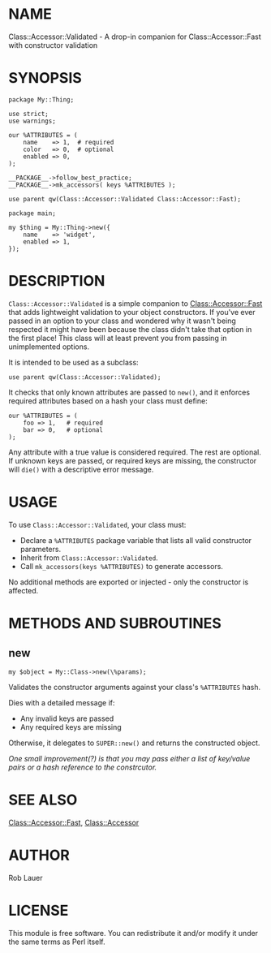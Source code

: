 # NAME

Class::Accessor::Validated - A drop-in companion for
Class::Accessor::Fast with constructor validation

# SYNOPSIS

    package My::Thing;

    use strict;
    use warnings;

    our %ATTRIBUTES = (
        name    => 1,  # required
        color   => 0,  # optional
        enabled => 0,
    );

    __PACKAGE__->follow_best_practice;
    __PACKAGE__->mk_accessors( keys %ATTRIBUTES );

    use parent qw(Class::Accessor::Validated Class::Accessor::Fast);

    package main;

    my $thing = My::Thing->new({
        name    => 'widget',
        enabled => 1,
    });

# DESCRIPTION

`Class::Accessor::Validated` is a simple companion to
[Class::Accessor::Fast](https://metacpan.org/pod/Class%3A%3AAccessor%3A%3AFast) that adds lightweight validation to your
object constructors. If you've ever passed in an option to your class
and wondered why it wasn't being respected it might have been because
the class didn't take that option in the first place! This class will
at least prevent you from passing in unimplemented options.

It is intended to be used as a subclass:

    use parent qw(Class::Accessor::Validated);

It checks that only known attributes are passed to `new()`, and it
enforces required attributes based on a hash your class must define:

    our %ATTRIBUTES = (
        foo => 1,   # required
        bar => 0,   # optional
    );

Any attribute with a true value is considered required. The rest are
optional.  If unknown keys are passed, or required keys are missing,
the constructor will `die()` with a descriptive error message.

# USAGE

To use `Class::Accessor::Validated`, your class must:

- Declare a `%ATTRIBUTES` package variable that lists all valid
constructor parameters.
- Inherit from `Class::Accessor::Validated`.
- Call `mk_accessors(keys %ATTRIBUTES)` to generate accessors.

No additional methods are exported or injected - only the constructor
is affected.

# METHODS AND SUBROUTINES

## new

    my $object = My::Class->new(\%params);

Validates the constructor arguments against your class's
`%ATTRIBUTES` hash.

Dies with a detailed message if:

- Any invalid keys are passed
- Any required keys are missing

Otherwise, it delegates to `SUPER::new()` and returns the constructed
object.

_One small improvement(?) is that you may pass either a list of
key/value pairs or a hash reference to the constrcutor._

# SEE ALSO

[Class::Accessor::Fast](https://metacpan.org/pod/Class%3A%3AAccessor%3A%3AFast), [Class::Accessor](https://metacpan.org/pod/Class%3A%3AAccessor)

# AUTHOR

Rob Lauer

# LICENSE

This module is free software. You can redistribute it and/or modify it
under the same terms as Perl itself.
